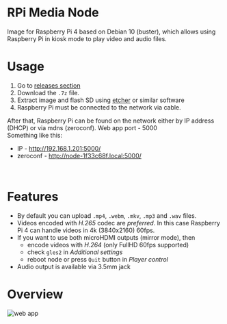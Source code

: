 # RPi Media Node

Image for Raspberry Pi 4 based on Debian 10 (buster), which allows using Raspberry Pi in kiosk mode to play video and audio files.

# Usage
1. Go to [releases section](https://github.com/evgenii-d/rpi-media-node/releases)
2. Download the `.7z` file.
3. Extract image and flash SD using [etcher](https://www.balena.io/etcher/) or similar software
4. Raspberry Pi must be connected to the network via cable.

After that, Raspberry Pi can be found on the network either by IP address (DHCP) or via mdns (zeroconf). Web app port - 5000
<br>
Something like this:
* IP - http://192.168.1.201:5000/
* zeroconf - http://node-1f33c68f.local:5000/
<br>

# Features
* By default you can upload `.mp4`, `.webm`, `.mkv`, `.mp3` and `.wav` files.
* Videos encoded with *H.265* codec are *preferred*. In this case Raspberry Pi 4 can handle videos in 4k (3840x2160) 60fps.
* If you want to use both microHDMI outputs (mirror mode), then 
  * encode videos with *H.264* (only FullHD 60fps supported)
  * check `gles2` in *Additional settings*
  * reboot node or press `Quit` button in *Player control*
* Audio output is available via 3.5mm jack

# Overview
![web app](https://github.com/evgenii-d/rpi-media-node/blob/main/media-node-contol.png)

